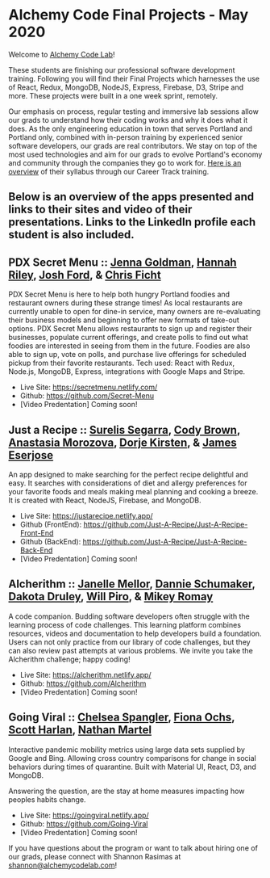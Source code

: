 # Alchemy Code Final Projects - May 2020

Welcome to [Alchemy Code Lab](https://www.alchemycodelab.com)! 

These students are finishing our professional software development training. Following you will find their Final Projects which harnesses the use of React, Redux, MongoDB, NodeJS, Express, Firebase, D3, Stripe and more. These projects were built in a one week sprint, remotely.

Our emphasis on process, regular testing and immersive lab sessions allow our grads to understand how their coding works and why it does what it does. As the only engineering education in town that serves Portland and Portland only, combined with in-person training by experienced senior software developers, our grads are real contributors. We stay on top of the most used technologies and aim for our grads to evolve Portland's economy and community through the companies they go to work for. [Here is an overview](https://docs.google.com/document/d/1RVKZ4wzOLJn5OeIE-94riRoJGLpwLRG1SuBdGY7sedg/edit?usp=sharing) of their syllabus through our Career Track training.  

## Below is an overview of the apps presented and links to their sites and video of their presentations. Links to the LinkedIn profile each student is also included.

## PDX Secret Menu :: [Jenna Goldman](http://jennagoldman.com/), [Hannah Riley](https://www.linkedin.com/in/hannah-m-riley/), [Josh Ford](https://www.linkedin.com/in/thisisjoshford/), & [Chris Ficht](https://www.linkedin.com/in/chrisficht/)

PDX Secret Menu is here to help both hungry Portland foodies and restaurant owners during these strange times! As local restaurants are currently unable to open for dine-in service, many owners are re-evaluating their business models and beginning to offer new formats of take-out options. PDX Secret Menu allows restaurants to sign up and register their businesses, populate current offerings, and create polls to find out what foodies are interested in seeing from them in the future. Foodies are also able to sign up, vote on polls, and purchase live offerings for scheduled pickup from their favorite restaurants.
Tech used: React with Redux, Node.js, MongoDB, Express, integrations with Google Maps and Stripe.

 - Live Site: https://secretmenu.netlify.com/
- Github: https://github.com/Secret-Menu
- [Video Predentation] Coming soon!

## Just a Recipe :: [Surelis Segarra](https://www.linkedin.com/in/surelis-segarra-bbbba3186/), [Cody Brown](https://www.linkedin.com/in/codylylebrown/), [Anastasia Morozova](https://www.linkedin.com/in/morozova-anastasia/), [Dorje Kirsten](https://www.linkedin.com/in/dorjekirsten/), & [James Eserjose](https://www.linkedin.com/in/jamesreserjose/)

An app designed to make searching for the perfect recipe delightful and easy. It searches with considerations of diet and allergy preferences for your favorite foods and meals making meal planning and cooking a breeze.
It is created with  React, NodeJS, Firebase, and MongoDB.

- Live Site: https://justarecipe.netlify.app/
- Github (FrontEnd): https://github.com/Just-A-Recipe/Just-A-Recipe-Front-End
- Github (BackEnd): https://github.com/Just-A-Recipe/Just-A-Recipe-Back-End
- [Video Predentation] Coming soon!
  
## Alcherithm :: [Janelle Mellor](https://www.linkedin.com/in/janellemellor/), [Dannie Schumaker](https://www.linkedin.com/in/dannieschumaker/), [Dakota Druley](https://www.linkedin.com/in/dakota-druley/), [Will Piro](https://www.linkedin.com/in/willpiro/), & [Mikey Romay](https://www.linkedin.com/in/michaelromay/)

A code companion. Budding software developers often struggle with the learning process of code challenges. This learning platform combines resources, videos and documentation to help developers build a foundation. Users can not only practice from our library of code challenges, but they can also review past attempts at various problems. We invite you take the Alcherithm challenge; happy coding!

- Live Site: https://alcherithm.netlify.app/
- Github: https://github.com/Alcherithm
- [Video Predentation] Coming soon!

## Going Viral :: [Chelsea Spangler](https://www.linkedin.com/in/chelseanspangler/), [Fiona Ochs](https://www.linkedin.com/in/fionaochs/), [Scott Harlan](https://www.linkedin.com/in/scottharlan-pnw/), [Nathan Martel](https://www.linkedin.com/in/nathanmartel/)
  
Interactive pandemic mobility metrics using large data sets supplied by Google and Bing. Allowing cross country comparisons for change in social behaviors during times of quarantine. Built with Material UI, React, D3, and MongoDB.

Answering the question, are the stay at home measures impacting how peoples habits change.

- Live Site: https://goingviral.netlify.app/
- Github: https://github.com/Going-Viral
- [Video Predentation] Coming soon!


If you have questions about the program or want to talk about hiring one of our grads, please connect with Shannon Rasimas at shannon@alchemycodelab.com!
